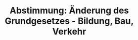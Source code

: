---
abstimmung:
  abstimmung: 1
  bundestagssitzung: 68
  datum: 29. November 2018
  legislaturperiode: 19
categories:
- Todo
data:
- title: Abstimmungsergebnis 20181129_1-data.pdf
  url: /res/2021-btw/abstimmungsergebnisse/20181129_1-data.pdf
- title: Abstimmungsergebnis 20181129_1_xls-data.xls
  url: /res/2021-btw/abstimmungsergebnisse/20181129_1_xls-data.xls
- title: Abstimmungsergebnis 20181129_1_xls-datacsv
  url: /res/2021-btw/abstimmungsergebnisse/csv/20181129_1_xls-datacsv
documents:
- local: /res/2021-btw/drucksachen/03440.pdf
  title: Drucksache 19/03440
  url: https://dip21.bundestag.de/dip21/btd/19/034/1903440.pdf
- local: /res/2021-btw/drucksachen/06144.pdf
  title: Drucksache 19/06144
  url: https://dip21.bundestag.de/dip21/btd/19/061/1906144.pdf
ergebnis:
  AfD:
    enthaltung: 0
    gesamt: 92
    ja: 0
    nein: 83
    nichtabgegeben: 9
    ungueltig: 0
  Bündnis 90/Die Grünen:
    enthaltung: 0
    gesamt: 67
    ja: 63
    nein: 0
    nichtabgegeben: 4
    ungueltig: 0
  Die Linke:
    enthaltung: 0
    gesamt: 69
    ja: 62
    nein: 0
    nichtabgegeben: 7
    ungueltig: 0
  FDP:
    enthaltung: 0
    gesamt: 80
    ja: 77
    nein: 0
    nichtabgegeben: 3
    ungueltig: 0
  cdu/csu:
    enthaltung: 1
    gesamt: 246
    ja: 231
    nein: 4
    nichtabgegeben: 10
    ungueltig: 0
  file: 20181129_1_xls-data.xls
  fraktionslos:
    enthaltung: 2
    gesamt: 3
    ja: 1
    nein: 0
    nichtabgegeben: 0
    ungueltig: 0
  spd:
    enthaltung: 0
    gesamt: 152
    ja: 144
    nein: 0
    nichtabgegeben: 8
    ungueltig: 0
layout: abstimmung
links:
- title: Link zu bundestag.de
  url: https://www.bundestag.de/parlament/plenum/abstimmung/abstimmung?id=560
preview: 'Deutscher Bundestag


  68. Sitzung des Deutschen Bundestages

  am Donnerstag, 29. November 2018


  Endgültiges Ergebnis der Namentlichen Abstimmung Nr. 1


  Gesetzentwurf der Bundesregierung

  Entwurf eines Gesetzes zur Änderung des Grundgesetzes

  (Artikel 104c, 104d, 125c , 143e)

  - Drucksachen 19/3440 und 19/6144 -'
tags:
- Todo
title: 'Abstimmung: Änderung des Grundgesetzes - Bildung, Bau, Verkehr'
---